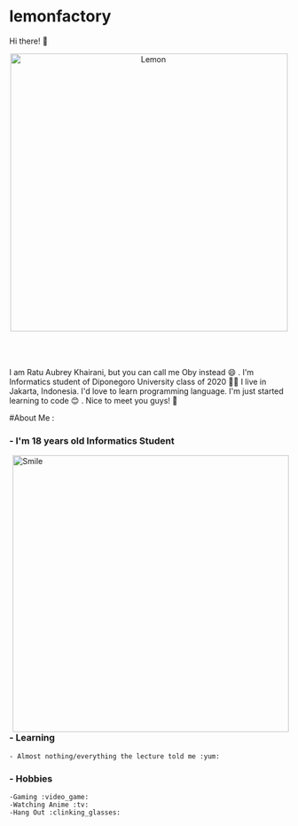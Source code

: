 # lemonfactory

Hi there! 👋

<div align="center">
<img src="https://i.ibb.co/WtBq3FZ/Whats-App-Image-2020-10-24-at-02-31-26.jpg" alt="Lemon" width="500" height="500" border="0"></a>
</div>
</br>
</br>
</br>

I am Ratu Aubrey Khairani, but you can call me Oby instead :smile: . 
I'm Informatics student of Diponegoro University class of 2020 :student:
I live in Jakarta, Indonesia. 
I'd love to learn programming language. 
I'm just started learning to code :blush: . 
Nice to meet you guys! :cherry_blossom:

#About Me :
### - I'm 18 years old Informatics Student 
<img src="https://tenor.com/view/anime-love-cute-smile-gif-15836771.gif" alt="Smile" width="498" height="498" align="right"></a>
### - Learning
    - Almost nothing/everything the lecture told me :yum:
    
### - Hobbies
    -Gaming :video_game:
    -Watching Anime :tv:
    -Hang Out :clinking_glasses:
